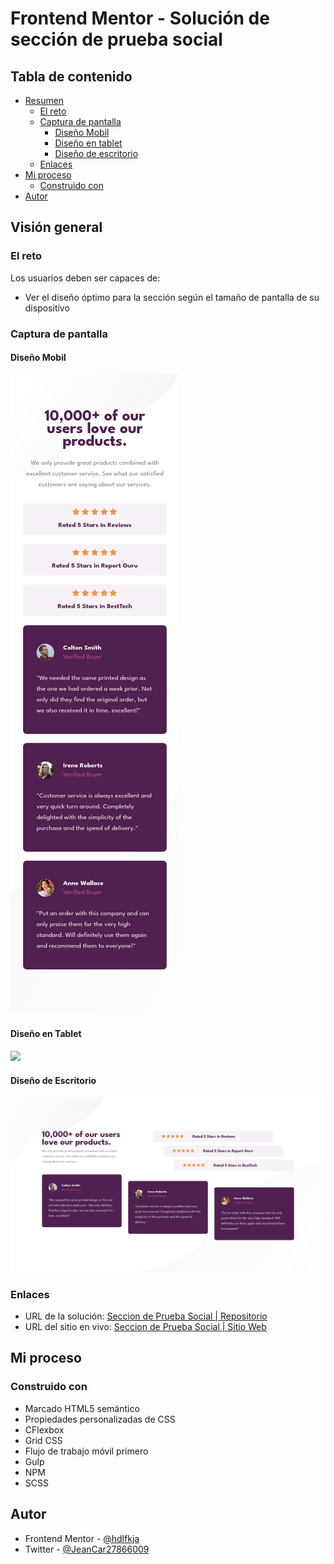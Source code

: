 # Frontend Mentor - Solución de sección de prueba social

## Tabla de contenido

- [Resumen](#resumen)
  - [El reto](#el-reto)
  - [Captura de pantalla](#captura-de-pantalla)
    - [Diseño Mobil](#diseño-mobil)
    - [Diseño en tablet](#diseño-en-tablet)
    - [Diseño de escritorio](#diseño-de-escritorio)
  - [Enlaces](#enlaces)
- [Mi proceso](#mi-proceso)
  - [Construido con](#construido-con)
- [Autor](#autor)

## Visión general

### El reto

Los usuarios deben ser capaces de:

- Ver el diseño óptimo para la sección según el tamaño de pantalla de su dispositivo

### Captura de pantalla

#### Diseño Mobil

![](./Dise%C3%B1o_Mobil.png)

#### Diseño en Tablet
![](./Dise%C3%B1o_Tablet.png)

#### Diseño de Escritorio

![](./Dise%C3%B1o_Escritorio.png)

### Enlaces

- URL de la solución: [Seccion de Prueba Social | Repositorio](https://github.com/hdlfkja/seccion-de-prueba-social)
- URL del sitio en vivo: [Seccion de Prueba Social | Sitio Web](https://seccion-de-prueba-social.netlify.app/)

## Mi proceso

### Construido con

- Marcado HTML5 semántico
- Propiedades personalizadas de CSS
- CFlexbox
- Grid CSS
- Flujo de trabajo móvil primero
- Gulp
- NPM
- SCSS

## Autor

- Frontend Mentor - [@hdlfkja](https://www.frontendmentor.io/profile/hdlfkja)
- Twitter - [@JeanCar27866009](https://twitter.com/JeanCar27866009)